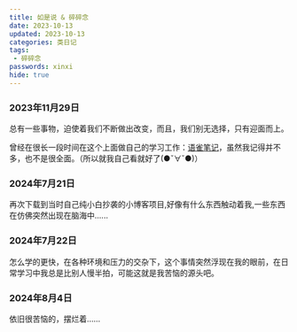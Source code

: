 ```yaml
---
title: 如是说 & 碎碎念
date: 2023-10-13
updated: 2023-10-13
categories: 类日记
tags:
 - 碎碎念
passwords: xinxi
hide: true
---
```

### 2023年11月29日
总有一些事物，迫使着我们不断做出改变，而且，我们别无选择，只有迎面而上。

曾经在很长一段时间在这个上面做自己的学习工作：[语雀笔记](https://www.yuque.com/didididadida/zw5t6a)，虽然我记得并不多，也不是很全面。（所以就我自己看就好了(●ˇ∀ˇ●)）

### 2024年7月21日
再次下载到当时自己纯小白抄袭的小博客项目,好像有什么东西触动着我,一些东西在仿佛突然出现在脑海中......

### 2024年7月22日
怎么学的更快，在各种环境和压力的交杂下，这个事情突然浮现在我的眼前，在日常学习中我总是比别人慢半拍，可能这就是我苦恼的源头吧。

### 2024年8月4日
依旧很苦恼的，摆烂着……
